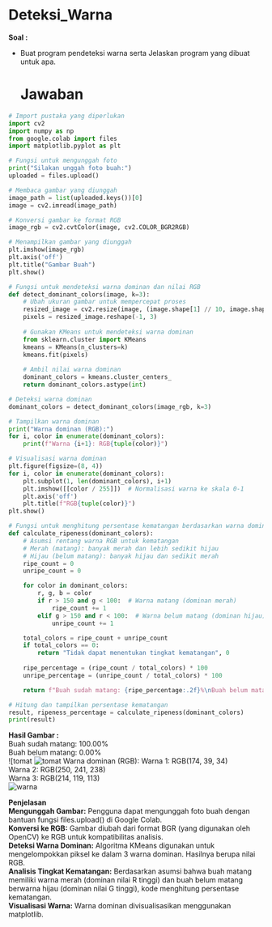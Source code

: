 # Deteksi_Warna

**Soal :**
- Buat program pendeteksi warna serta Jelaskan program yang dibuat untuk apa.
  
  # Jawaban

```python
# Import pustaka yang diperlukan
import cv2
import numpy as np
from google.colab import files
import matplotlib.pyplot as plt

# Fungsi untuk mengunggah foto
print("Silakan unggah foto buah:")
uploaded = files.upload()

# Membaca gambar yang diunggah
image_path = list(uploaded.keys())[0]
image = cv2.imread(image_path)

# Konversi gambar ke format RGB
image_rgb = cv2.cvtColor(image, cv2.COLOR_BGR2RGB)

# Menampilkan gambar yang diunggah
plt.imshow(image_rgb)
plt.axis('off')
plt.title("Gambar Buah")
plt.show()

# Fungsi untuk mendeteksi warna dominan dan nilai RGB
def detect_dominant_colors(image, k=3):
    # Ubah ukuran gambar untuk mempercepat proses
    resized_image = cv2.resize(image, (image.shape[1] // 10, image.shape[0] // 10))
    pixels = resized_image.reshape(-1, 3)
    
    # Gunakan KMeans untuk mendeteksi warna dominan
    from sklearn.cluster import KMeans
    kmeans = KMeans(n_clusters=k)
    kmeans.fit(pixels)
    
    # Ambil nilai warna dominan
    dominant_colors = kmeans.cluster_centers_
    return dominant_colors.astype(int)

# Deteksi warna dominan
dominant_colors = detect_dominant_colors(image_rgb, k=3)

# Tampilkan warna dominan
print("Warna dominan (RGB):")
for i, color in enumerate(dominant_colors):
    print(f"Warna {i+1}: RGB{tuple(color)}")

# Visualisasi warna dominan
plt.figure(figsize=(8, 4))
for i, color in enumerate(dominant_colors):
    plt.subplot(1, len(dominant_colors), i+1)
    plt.imshow([[color / 255]])  # Normalisasi warna ke skala 0-1
    plt.axis('off')
    plt.title(f"RGB{tuple(color)}")
plt.show()

# Fungsi untuk menghitung persentase kematangan berdasarkan warna dominan
def calculate_ripeness(dominant_colors):
    # Asumsi rentang warna RGB untuk kematangan
    # Merah (matang): banyak merah dan lebih sedikit hijau
    # Hijau (belum matang): banyak hijau dan sedikit merah
    ripe_count = 0
    unripe_count = 0

    for color in dominant_colors:
        r, g, b = color
        if r > 150 and g < 100:  # Warna matang (dominan merah)
            ripe_count += 1
        elif g > 150 and r < 100:  # Warna belum matang (dominan hijau)
            unripe_count += 1

    total_colors = ripe_count + unripe_count
    if total_colors == 0:
        return "Tidak dapat menentukan tingkat kematangan", 0
    
    ripe_percentage = (ripe_count / total_colors) * 100
    unripe_percentage = (unripe_count / total_colors) * 100

    return f"Buah sudah matang: {ripe_percentage:.2f}%\nBuah belum matang: {unripe_percentage:.2f}%", ripe_percentage

# Hitung dan tampilkan persentase kematangan
result, ripeness_percentage = calculate_ripeness(dominant_colors)
print(result)
```

**Hasil Gambar :**<br>
Buah sudah matang: 100.00%<br>
Buah belum matang: 0.00%<br>
![tomat ![tomat](https://github.com/user-attachments/assets/ee58fd94-4a4b-4da4-84c4-7d0a976c6874)
Warna dominan (RGB):
Warna 1: RGB(174, 39, 34)<br>
Warna 2: RGB(250, 241, 238)<br>
Warna 3: RGB(214, 119, 113)<br>
![warna](https://github.com/user-attachments/assets/8165156d-2fdb-4b28-874a-0e5eb623b739)


**Penjelasan**<br>
**Mengunggah Gambar:** Pengguna dapat mengunggah foto buah dengan bantuan fungsi files.upload() di Google Colab.<br>
**Konversi ke RGB:** Gambar diubah dari format BGR (yang digunakan oleh OpenCV) ke RGB untuk kompatibilitas analisis.<br>
**Deteksi Warna Dominan:** Algoritma KMeans digunakan untuk mengelompokkan piksel ke dalam 3 warna dominan. Hasilnya berupa nilai RGB.<br>
**Analisis Tingkat Kematangan:** Berdasarkan asumsi bahwa buah matang memiliki warna merah (dominan nilai R tinggi) dan buah belum matang berwarna hijau (dominan nilai G tinggi), kode menghitung persentase kematangan.<br>
**Visualisasi Warna:** Warna dominan divisualisasikan menggunakan matplotlib.<br>

